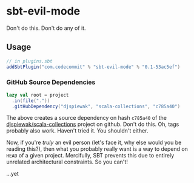 # sbt-evil-mode

Don't do this. Don't do any of it.

## Usage

```sbt
// in plugins.sbt
addSbtPlugin("com.codecommit" % "sbt-evil-mode" % "0.1-53ac5ef")
```

### GitHub Source Dependencies

```sbt
lazy val root = project
  .in(file("."))
  .gitHubDependency("djspiewak", "scala-collections", "c785a40")
```

The above creates a source dependency on hash `c785a40` of the [djspiewak/scala-collections](https://github.com/djspiewak/scala-collections) project on github. Don't do this. Oh, tags probably also work. Haven't tried it. You shouldn't either.

Now, if you're *truly* an evil person (let's face it, why else would you be reading this?), then what you probably really want is a way to depend on `HEAD` of a given project. Mercifully, SBT prevents this due to entirely unrelated architectural constraints. So you can't!

...yet
